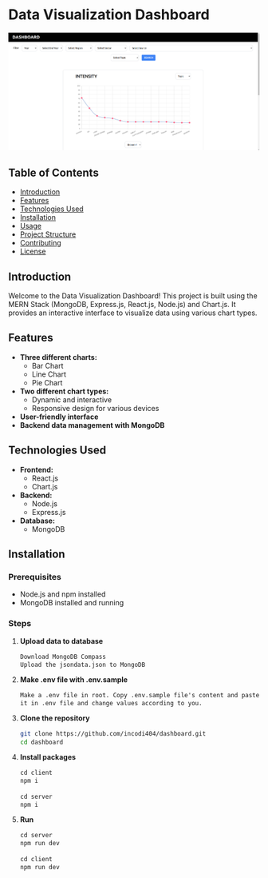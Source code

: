 # Data Visualization Dashboard

![Dashboard Screenshot](/dashboard.png)

## Table of Contents

- [Introduction](#introduction)
- [Features](#features)
- [Technologies Used](#technologies-used)
- [Installation](#installation)
- [Usage](#usage)
- [Project Structure](#project-structure)
- [Contributing](#contributing)
- [License](#license)

## Introduction

Welcome to the Data Visualization Dashboard! This project is built using the MERN Stack (MongoDB, Express.js, React.js, Node.js) and Chart.js. It provides an interactive interface to visualize data using various chart types.

## Features

- **Three different charts:** 
  - Bar Chart
  - Line Chart
  - Pie Chart
- **Two different chart types:**
  - Dynamic and interactive
  - Responsive design for various devices
- **User-friendly interface**
- **Backend data management with MongoDB**

## Technologies Used

- **Frontend:**
  - React.js
  - Chart.js
- **Backend:**
  - Node.js
  - Express.js
- **Database:**
  - MongoDB

## Installation

### Prerequisites

- Node.js and npm installed
- MongoDB installed and running

### Steps

1. **Upload data to database**
   ```
   Download MongoDB Compass
   Upload the jsondata.json to MongoDB

2. **Make .env file with .env.sample**
   ```
   Make a .env file in root. Copy .env.sample file's content and paste it in .env file and change values according to you. 

2. **Clone the repository**
   ```bash
   git clone https://github.com/incodi404/dashboard.git
   cd dashboard

3. **Install packages**
   ```
   cd client
   npm i

   cd server
   npm i

4. **Run**
   ```
   cd server
   npm run dev

   cd client
   npm run dev